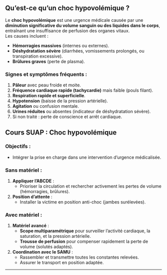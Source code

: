 ## **Qu’est-ce qu’un choc hypovolémique ?**

Le **choc hypovolémique** est une urgence médicale causée par une **diminution significative du volume sanguin ou des liquides dans le corps**, entraînant une insuffisance de perfusion des organes vitaux.  
Les causes incluent :

- **Hémorragies massives** (internes ou externes).
- **Déshydratation sévère** (diarrhées, vomissements prolongés, ou transpiration excessive).
- **Brûlures graves** (perte de plasma).

### **Signes et symptômes fréquents :**

1. **Pâleur** avec peau froide et moite.
2. **Fréquence cardiaque rapide (tachycardie)** mais faible (pouls filant).
3. **Respiration rapide et superficielle**.
4. **Hypotension** (baisse de la pression artérielle).
5. **Agitation** ou confusion mentale.
6. **Urines réduites** ou absentes (indicateur de déshydratation sévère).
7. Si non traité : perte de conscience et arrêt cardiaque.

## **Cours SUAP : Choc hypovolémique**

### **Objectifs :**

- Intégrer la prise en charge dans une intervention d’urgence médicalisée.

### **Sans matériel :**

1. **Appliquer l’ABCDE** :
    - Prioriser la circulation et rechercher activement les pertes de volume (hémorragies, brûlures).
2. **Position d’attente** :
    - Installer la victime en position anti-choc (jambes surélevées).

### **Avec matériel :**

1. **Matériel avancé** :
    - **Scope multiparamétrique** pour surveiller l’activité cardiaque, la saturation, et la pression artérielle.
    - **Trousse de perfusion** pour compenser rapidement la perte de volume (solutés adaptés).
2. **Coordination avec le SAMU** :
    - Rassembler et transmettre toutes les constantes relevées.
    - Assurer le transport en position adaptée.

---